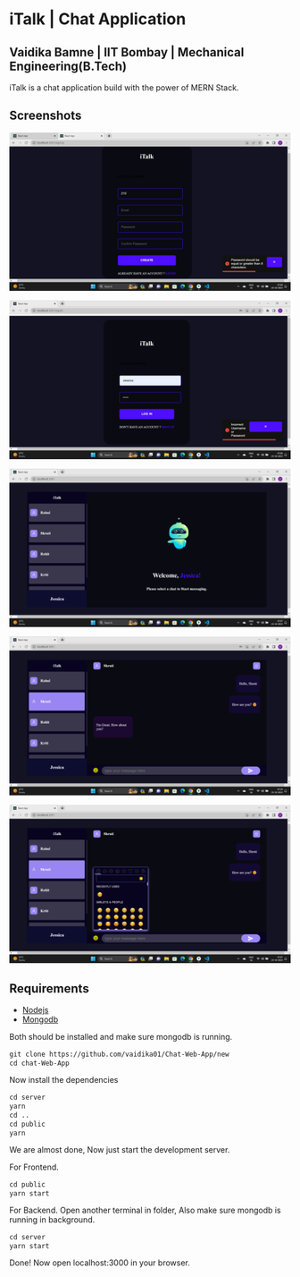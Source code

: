 
# iTalk | Chat Application

## Vaidika Bamne | IIT Bombay | Mechanical Engineering(B.Tech)

iTalk is a chat application build with the power of MERN Stack.



## Screenshots

![App Screenshot](https://github.com/vaidika01/Chat-Web-App/blob/master/Images/Screenshot%20(1174).png)

![App Screenshot](https://github.com/vaidika01/Chat-Web-App/blob/master/Images/Screenshot%20(1175).png)

![App Screenshot](https://github.com/vaidika01/Chat-Web-App/blob/master/Images/Screenshot%20(1171).png)

![App Screenshot](https://github.com/vaidika01/Chat-Web-App/blob/master/Images/Screenshot%20(1176).png)

![App Screenshot](https://github.com/vaidika01/Chat-Web-App/blob/master/Images/Screenshot%20(1172).png)

## Requirements
- [Nodejs](https://nodejs.org/en/download)
- [Mongodb](https://www.mongodb.com/docs/manual/administration/install-community/)

Both should be installed and make sure mongodb is running.
  
 ```shell
git clone https://github.com/vaidika01/Chat-Web-App/new
cd chat-Web-App
```

Now install the dependencies
```shell
cd server
yarn
cd ..
cd public
yarn
```
We are almost done, Now just start the development server.

For Frontend.
```shell
cd public
yarn start
```
For Backend.
Open another terminal in folder, Also make sure mongodb is running in background.
```shell
cd server
yarn start
```

Done! Now open localhost:3000 in your browser.
